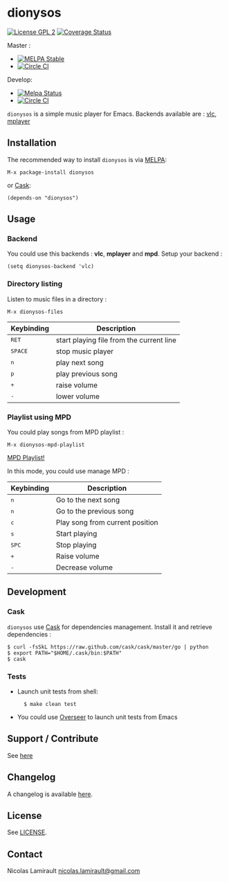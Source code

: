 # dionysos

[![License GPL 2][badge-license]][LICENSE]
[![Coverage Status](https://coveralls.io/repos/nlamirault/dionysos/badge.png?branch=master)](https://coveralls.io/r/nlamirault/dionysos?branch=master)

Master :
* [![MELPA Stable](http://stable.melpa.org/packages/dionysos-badge.svg)](http://stable.melpa.org/#/dionysos)
* [![Circle CI](https://circleci.com/gh/nlamirault/dionysos/tree/master.svg?style=svg)](https://circleci.com/gh/nlamirault/dionysos/tree/master)

Develop:
* [![Melpa Status](http://melpa.milkbox.net/packages/dionysos-badge.svg)](http://melpa.milkbox.net/#/dionysos)
* [![Circle CI](https://circleci.com/gh/nlamirault/dionysos/tree/develop.svg?style=svg)](https://circleci.com/gh/nlamirault/dionysos/tree/develop)




`dionysos` is a simple music player for Emacs.
Backends available are : [vlc][], [mplayer][]

## Installation

The recommended way to install ``dionysos`` is via [MELPA][]:

    M-x package-install dionysos

or [Cask][]:

	(depends-on "dionysos")

## Usage

### Backend

You could use this backends : **vlc**, **mplayer** and **mpd**.
Setup your backend :

    (setq dionysos-backend 'vlc)

### Directory listing

Listen to music files in a directory :

    M-x dionysos-files

Keybinding           | Description
---------------------|------------------------------------------------------------
<kbd>RET</kbd>       | start playing file from the current line
<kbd>SPACE</kbd>     | stop music player
<kbd>n</kbd>         | play next song
<kbd>p</kbd>         | play previous song
<kbd>+</kbd>         | raise volume
<kbd>-</kbd>         | lower volume

### Playlist using MPD

You could play songs from MPD playlist :

    M-x dionysos-mpd-playlist

[MPD Playlist!](var/dionysos-mpd-0.3.png)

In this mode, you could use manage MPD :

Keybinding           | Description
---------------------|------------------------------------------------------------
<kbd>n</kbd>         | Go to the next song
<kbd>n</kbd>         | Go to the previous song
<kbd>c</kbd>         | Play song from current position
<kbd>s</kbd>         | Start playing
<kbd>SPC</kbd>       | Stop playing
<kbd>+</kbd>         | Raise volume
<kbd>-</kbd>         | Decrease volume

## Development

### Cask

``dionysos`` use [Cask][] for dependencies
management. Install it and retrieve dependencies :

    $ curl -fsSkL https://raw.github.com/cask/cask/master/go | python
    $ export PATH="$HOME/.cask/bin:$PATH"
    $ cask


### Tests

* Launch unit tests from shell:

        $ make clean test

* You could use [Overseer][] to launch unit tests from Emacs


## Support / Contribute

See [here](CONTRIBUTING.md)



## Changelog

A changelog is available [here](ChangeLog.md).


## License

See [LICENSE](LICENSE).


## Contact

Nicolas Lamirault <nicolas.lamirault@gmail.com>



[dionysos]: https://github.com/nlamirault/dionysos
[badge-license]: https://img.shields.io/badge/license-GPL_2-green.svg?style=flat
[LICENSE]: https://github.com/nlamirault/dionysos/blob/master/LICENSE
[Issue tracker]: https://github.com/nlamirault/dionysos/issues

[GNU Emacs]: https://www.gnu.org/software/emacs/
[MELPA]: http://melpa.milkbox.net/
[Cask]: http://cask.github.io/

[Overseer]: https://github.com/tonini/overseer.el
[vlc]: http://www.videolan.org/vlc/
[mplayer]: http://www.mplayerhq.hu/design7/news.html
